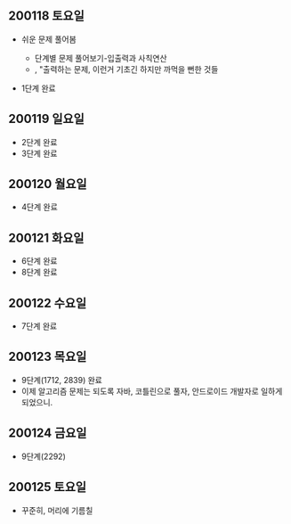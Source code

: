 ## 200118 토요일

* 쉬운 문제 풀어봄
	* 단계별 문제 풀어보기-입출력과 사칙연산
	* \, "출력하는 문제, 이런거 기초긴 하지만 까먹을 뻔한 것들

* 1단계 완료

## 200119 일요일

* 2단계 완료
* 3단계 완료
	
## 200120 월요일

* 4단계 완료

## 200121 화요일

* 6단계 완료
* 8단계 완료

## 200122 수요일

* 7단계 완료

## 200123 목요일

* 9단계(1712, 2839) 완료
* 이제 알고리즘 문제는 되도록 자바, 코틀린으로 풀자, 안드로이드 개발자로 일하게 되었으니.

## 200124 금요일

* 9단계(2292) 

## 200125 토요일

* 꾸준히, 머리에 기름칠
